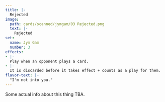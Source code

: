 ```yaml
---
title: |-
  Rejected
image: 
  path: cards/scanned/jymgam/03 Rejected.png
  text: |-
    Rejected
set:
  name: Jym Gam
  number: 3
effects: 
- |-
  Play when an opponent plays a card.
- |-
  It is discarded before it takes effect + counts as a play for them.
flavor-text: |-
  "I'm not into you."
---
```

Some actual info about this thing TBA.

